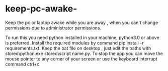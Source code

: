 # keep-pc-awake-
Keep the pc or laptop awake while you are away , when you can't change permissions due to administrator permissions.


To run this you need python installed in your machine, python3.0 or above is preferred.
Install the required modules by command pip install -r requirements.txt.
Keep the bat file on desktop , just edit the paths  with stored\python.exe stored\script name.py.
To stop the app you can move the mouse pointer to any corner of your screen or use the keyboard interrupt command ctrl+c.
